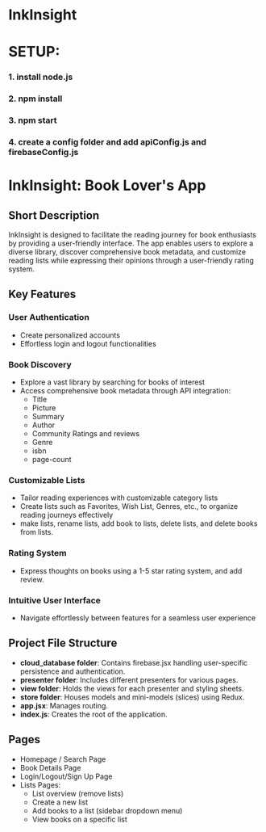 # InkInsight

# SETUP:
### 1. install node.js
### 2. npm install
### 3. npm start
### 4. create a config folder and add apiConfig.js and firebaseConfig.js

# InkInsight: Book Lover's App

## Short Description
InkInsight is designed to facilitate the reading journey for book enthusiasts by providing a user-friendly interface. The app enables users to explore a diverse library, discover comprehensive book metadata, and customize reading lists while expressing their opinions through a user-friendly rating system.

## Key Features
### User Authentication
- Create personalized accounts
- Effortless login and logout functionalities

### Book Discovery
- Explore a vast library by searching for books of interest
- Access comprehensive book metadata through API integration:
  - Title
  - Picture
  - Summary
  - Author
  - Community Ratings and reviews
  - Genre
  - isbn
  - page-count

### Customizable Lists
- Tailor reading experiences with customizable category lists
- Create lists such as Favorites, Wish List, Genres, etc., to organize reading journeys effectively
- make lists, rename lists, add book to lists, delete lists, and delete books from lists.

### Rating System
- Express thoughts on books using a 1-5 star rating system, and add review.

### Intuitive User Interface
- Navigate effortlessly between features for a seamless user experience


## Project File Structure
- **cloud_database folder**: Contains firebase.jsx handling user-specific persistence and authentication.
- **presenter folder**: Includes different presenters for various pages.
- **view folder**: Holds the views for each presenter and styling sheets.
- **store folder**: Houses models and mini-models (slices) using Redux.
- **app.jsx**: Manages routing.
- **index.js**: Creates the root of the application.

## Pages
- Homepage / Search Page
- Book Details Page
- Login/Logout/Sign Up Page
- Lists Pages:
  - List overview (remove lists)
  - Create a new list
  - Add books to a list (sidebar dropdown menu)
  - View books on a specific list

